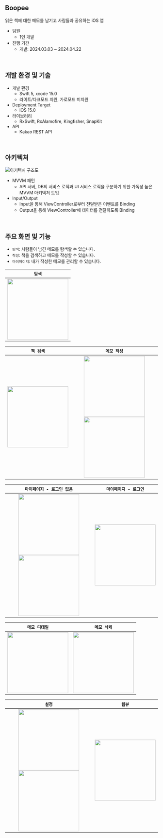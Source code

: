 ## Boopee
읽은 책에 대한 메모를 남기고 사람들과 공유하는 iOS 앱

- 팀원
    - 1인 개발
- 진행 기간
    - 개발: 2024.03.03 ~ 2024.04.22
<br/>

## 개발 환경 및 기술
- 개발 환경
    - Swift 5, xcode 15.0
    - 라이트/다크모드 지원, 가로모드 미지원
- Deployment Target
    - iOS 15.0
- 라이브러리
    - RxSwift, RxAlamofire, Kingfisher, SnapKit
- API
    - Kakao REST API
<br/>

## 아키텍처
![아키텍처 구조도](https://github.com/yunjikimm/Boopee/assets/68881093/c3e78a6c-2743-4a64-834e-0814eec9db91)
- MVVM 패턴
    - API 서버, DB의 서비스 로직과 UI 서비스 로직을 구분하기 위한 가독성 높은 MVVM 아키텍처 도입
- Input/Output
    - Input을 통해 ViewController로부터 전달받은 이벤트를 Binding
    - Output을 통해 ViewController에 데이터를 전달하도록 Binding
<br/>

## 주요 화면 및 기능
- `탐색`: 사람들이 남긴 메모를 탐색할 수 있습니다.
- `작성`: 책을 검색하고 메모를 작성할 수 있습니다.
- `마이페이지`: 내가 작성한 메모를 관리할 수 있습니다.

|`탐색`|
|:----:|
| <img src="https://github.com/yunjikimm/Boopee/assets/68881093/a44bafca-35de-4372-87ca-0417232a7db0" width="200"> |

|`책 검색`|`메모 작성`|
|:----:|:----:|
| <img src="https://github.com/yunjikimm/Boopee/assets/68881093/fc687848-bed8-4132-b5bb-e24aec853cd9" width="200"> | <img src="https://github.com/yunjikimm/Boopee/assets/68881093/5f08e28c-91ee-438b-bc59-bc4d32c2b3e2" width="200"> <img src="https://github.com/yunjikimm/Boopee/assets/68881093/71268955-d175-400d-8ecf-19de48095f00" width="200"> |

|`마이페이지 - 로그인 없음`|`마이페이지 - 로그인`|
|:----:|:----:|
| <img src="https://github.com/yunjikimm/Boopee/assets/68881093/fe353bab-df3a-48f0-8218-ae4e68010dc3" width="200"> <img src="https://github.com/yunjikimm/Boopee/assets/68881093/dcea15fa-9035-48bb-b982-e76c87247388" width="200"> | <img src="https://github.com/yunjikimm/Boopee/assets/68881093/47f5557e-c0b8-419b-bada-184bf3d7ad50" width="200"> |

|`메모 디테일`|`메모 삭제`|
|:----:|:----:|
| <img src="https://github.com/yunjikimm/Boopee/assets/68881093/def09836-fd04-41e9-8cd0-4e4d2a2cbfa7" width="200"> | <img src="https://github.com/yunjikimm/Boopee/assets/68881093/e45c3c43-aefd-49d3-bb96-797182535a11" width="200"> |

|`설정`|`웹뷰`|
|:----:|:----:|
| <img src="https://github.com/yunjikimm/Boopee/assets/68881093/d3ece224-da35-4f99-a1e6-f584d0f9d1f2" width="200"> <img src="https://github.com/yunjikimm/Boopee/assets/68881093/eb1c472c-3c06-47c2-97a9-8da32748de13" width="200"> | <img src="https://github.com/yunjikimm/Boopee/assets/68881093/60a3c939-bf31-4fe5-be08-4056b8ea0556" width="200"> |
